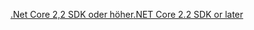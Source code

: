 [<span data-ttu-id="ae765-101">.Net Core 2,2 SDK oder höher</span><span class="sxs-lookup"><span data-stu-id="ae765-101">.NET Core 2.2 SDK or later</span></span>](https://dotnet.microsoft.com/download/dotnet-core)
